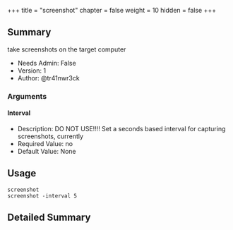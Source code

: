 +++
title = "screenshot"
chapter = false
weight = 10
hidden = false
+++

## Summary
take screenshots on the target computer 
  
- Needs Admin: False  
- Version: 1  
- Author: @tr41nwr3ck  

### Arguments
#### Interval

- Description: DO NOT USE!!!! Set a seconds based interval for capturing screenshots, currently 
- Required Value: no  
- Default Value: None  

## Usage

```
screenshot
screenshot -interval 5
```

## Detailed Summary
